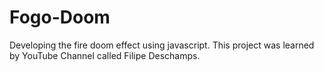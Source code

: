 # Fogo-Doom
Developing the fire doom effect using javascript.
This project was learned by YouTube Channel called Filipe Deschamps.
